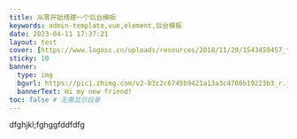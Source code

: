 ```yaml
---
title: 从零开始搭建一个后台模板
keywords: admin-template,vue,element,后台模板
date: 2023-04-11 17:37:21
layout: test
cover: [https://www.logosc.cn/uploads/resources/2018/11/29/1543459457_thumb.jpg]
sticky: 10
banner: 
  type: img
  bgurl: https://pic1.zhimg.com/v2-b3c2c6745b9421a13a3c4706b19223b3_r.jpg
  bannerText: Hi my new friend!
toc: false # 无需显示目录
---
```

dfghjkl;fghggfddfdfg
